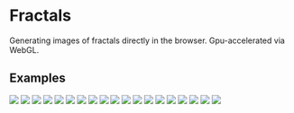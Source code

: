 # Fractals
Generating images of fractals directly in the browser. Gpu-accelerated via WebGL.

## Examples
![](https://gliu20.github.io/fractals/img/download.png)
![](https://gliu20.github.io/fractals/img/download%20(1).png)
![](https://gliu20.github.io/fractals/img/download%20(2).png)
![](https://gliu20.github.io/fractals/img/download%20(3).png)
![](https://gliu20.github.io/fractals/img/download%20(4).png)
![](https://gliu20.github.io/fractals/img/download%20(5).png)
![](https://gliu20.github.io/fractals/img/download%20(6).png)
![](https://gliu20.github.io/fractals/img/download%20(7).png)
![](https://gliu20.github.io/fractals/img/download%20(8).png)
![](https://gliu20.github.io/fractals/img/download%20(9).png)
![](https://gliu20.github.io/fractals/img/download%20(10).png)
![](https://gliu20.github.io/fractals/img/download%20(11).png)
![](https://gliu20.github.io/fractals/img/download%20(12).png)
![](https://gliu20.github.io/fractals/img/download%20(13).png)
![](https://gliu20.github.io/fractals/img/download%20(14).png)
![](https://gliu20.github.io/fractals/img/download%20(15).png)
![](https://gliu20.github.io/fractals/img/download%20(16).png)
![](https://gliu20.github.io/fractals/img/download%20(17).png)
![](https://gliu20.github.io/fractals/img/download%20(18).png)
